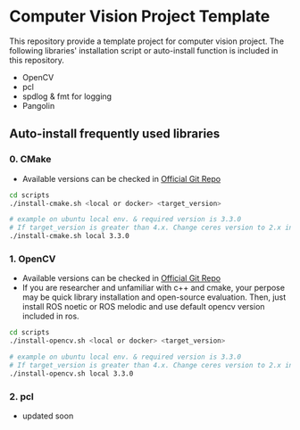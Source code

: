 # Computer Vision Project Template

This repository provide a template project for computer vision project. The following libraries' installation script or auto-install function is included in this repository.

- OpenCV
- pcl
- spdlog & fmt for logging
- Pangolin

## Auto-install frequently used libraries

### 0. CMake

- Available versions can be checked in [Official Git Repo](https://github.com/Kitware/CMake)

```bash
cd scripts
./install-cmake.sh <local or docker> <target_version>

# example on ubuntu local env. & required version is 3.3.0
# If target_version is greater than 4.x. Change ceres version to 2.x in bash script.
./install-cmake.sh local 3.3.0

```

### 1. OpenCV

- Available versions can be checked in [Official Git Repo](https://github.com/opencv/opencv)
- If you are researcher and unfamiliar with c++ and cmake, your perpose may be quick library installation and open-source evaluation. Then, just install ROS noetic or ROS melodic and use default opencv version included in ros.

```bash
cd scripts
./install-opencv.sh <local or docker> <target_version>

# example on ubuntu local env. & required version is 3.3.0
# If target_version is greater than 4.x. Change ceres version to 2.x in bash script.
./install-opencv.sh local 3.3.0

```

### 2. pcl

- updated soon
